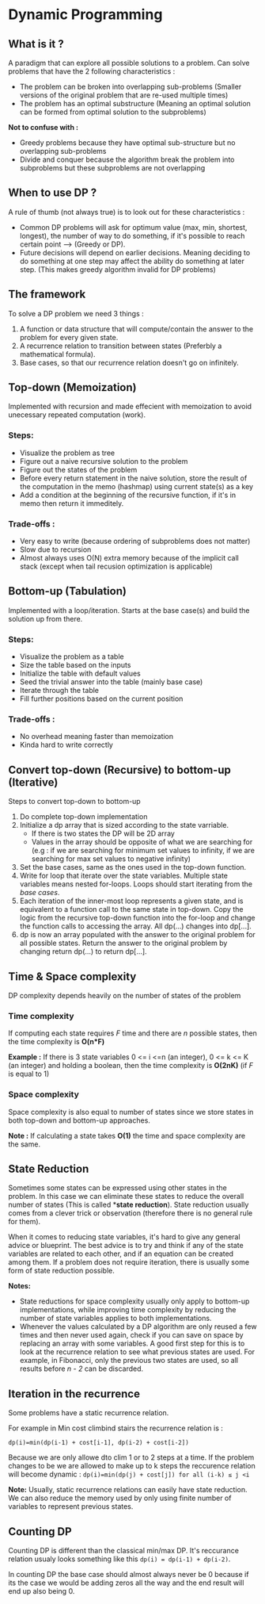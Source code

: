 # Dynamic Programming
## What is it ?
A paradigm that can explore all possible solutions to a problem. Can solve problems that have the 2 following characteristics : 
- The problem can be broken into overlapping sub-problems (Smaller versions of the original problem that are re-used multiple times)
- The problem has an optimal substructure (Meaning an optimal solution can be formed from optimal solution to the subproblems)

**Not to confuse with :** 
- Greedy problems because they have optimal sub-structure but no overlapping sub-problems
- Divide and conquer because the algorithm break the problem into subproblems but these subproblems are not overlapping

## When to use DP ?
A rule of thumb (not always true) is to look out for these characteristics :
- Common DP problems will ask for optimum value (max, min, shortest, longest), the number of way to do something, if it's possible to reach certain point --> (Greedy or DP).
- Future decisions will depend on earlier decisions. Meaning deciding to do something at one step may affect the ability do something at later step. (This makes greedy algorithm invalid for DP problems)

## The framework
To solve a DP problem we need 3 things :
1. A function or data structure that will compute/contain the answer to the problem for every given state.
2. A recurrence relation to transition between states (Preferbly a mathematical formula).
3. Base cases, so that our recurrence relation doesn't go on infinitely.

## Top-down (Memoization)
Implemented with recursion and made effecient with memoization to avoid unecessary repeated computation (work).

### Steps:
- Visualize the problem as tree
- Figure out a naive recursive solution to the problem
- Figure out the states of the problem
- Before every return statement in the naive solution, store the result of the computation in the memo (hashmap) using current state(s) as a key
- Add a condition at the beginning of the recursive function, if it's in memo then return it immeditely.

### Trade-offs :
- Very easy to write (because ordering of subproblems does not matter)
- Slow due to recursion
- Almost always uses O(N) extra memory because of the implicit call stack (except when tail recusion optimization is applicable)

## Bottom-up (Tabulation)
Implemented with a loop/iteration. Starts at the base case(s) and build the solution up from there.

### Steps:
- Visualize the problem as a table
- Size the table based on the inputs
- Initialize the table with default values 
- Seed the trivial answer into the table (mainly base case)
- Iterate through the table
- Fill further positions based on the current position

### Trade-offs :
- No overhead meaning faster than memoization
- Kinda hard to write correctly

## Convert top-down (Recursive) to bottom-up (Iterative)
Steps to convert top-down to bottom-up
1. Do complete top-down implementation
2. Initialize a dp array that is sized according to the state varriable.
    - If there is two states the DP will be 2D array
    - Values in the array should be opposite of what we are searching for (e.g : if we are searching for minimum set values to infinity, if we are searching for max set values to negative infinity)
3. Set the base cases, same as the ones used in the top-down function.
4. Write for loop that iterate over the state variables. Multiple state variables means nested for-loops. Loops should start iterating from the *base cases*.
5. Each iteration of the inner-most loop represents a given state, and is equivalent to a function call to the same state in top-down. Copy the logic from the recursive top-down function into the for-loop and change the function calls to accessing the array. All dp(...) changes into dp[...].
6. dp is now an array populated with the answer to the original problem for all possible states. Return the answer to the original problem by changing return dp(...) to return dp[...].

## Time & Space complexity
DP complexity depends heavily on the number of states of the problem
### Time complexity
If computing each state requires *F* time and there are *n* possible states, then the time complexity is **O(n*F)**

**Example :** If there is 3 state variables 0 <= i <=n  (an integer), 0 <= k <= K (an integer) and holding a boolean, then the time complexity is **O(2nK)** (if *F* is equal to 1)

### Space complexity
Space complexity is also equal to number of states since we store states in both top-down and bottom-up approaches.

**Note :** If calculating a state takes **O(1)** the time and space complexity are the same.

## State Reduction
Sometimes some states can be expressed using other states in the problem. In this case we can eliminate these states to reduce the overall number of states (This is called ***state reduction**).
State reduction usually comes from a clever trick or observation (therefore there is no general rule for them).

When it comes to reducing state variables, it's hard to give any general advice or blueprint. The best advice is to try and think if any of the state variables are related to each other, and if an equation can be created among them. If a problem does not require iteration, there is usually some form of state reduction possible.

**Notes:** 
- State reductions for space complexity usually only apply to bottom-up implementations, while improving time complexity by reducing the number of state variables applies to both implementations.
- Whenever the values calculated by a DP algorithm are only reused a few times and then never used again, check if you can save on space by replacing an array with some variables. A good first step for this is to look at the recurrence relation to see what previous states are used. For example, in Fibonacci, only the previous two states are used, so all results before *n - 2* can be discarded.

## Iteration in the recurrence
Some problems have a static recurrence relation.

For example in Min cost climbind stairs the recurrence relation is : 

`dp(i)=min(dp(i-1) + cost[i-1], dp(i-2) + cost[i-2])`

Because we are only allowe dto clim 1 or to 2 steps at a time. If the problem changes to be we are allowed to make up to k steps the reccurence relation will become dynamic : 
`dp(i)=min(dp(j) + cost[j]) for all (i-k) ≤ j <i`

**Note:** Usually, static recurrence relations can easily have state reduction. We can also reduce the memory used by only using finite number of variables to represent previous states.

## Counting DP
Counting DP is different than the classical min/max DP. It's reccurance relation usualy looks something like this 
`dp(i) = dp(i-1) + dp(i-2)`.

In counting DP the base case should almost always never be 0 because if its the case we would be adding zeros all the way and the end result will end up also being 0.